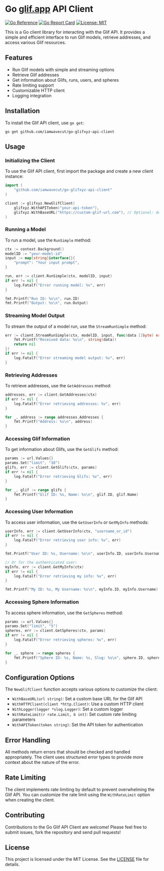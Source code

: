 # Go [glif.app](https://glif.app/) API Client

[![Go Reference](https://pkg.go.dev/badge/github.com/iamwavecut/go-glifxyz-api-client.svg)](https://pkg.go.dev/github.com/iamwavecut/go-glifxyz-api-client)
[![Go Report Card](https://goreportcard.com/badge/github.com/iamwavecut/go-glifxyz-api-client)](https://goreportcard.com/report/github.com/iamwavecut/go-glifxyz-api-client)
[![License: MIT](https://img.shields.io/badge/License-MIT-yellow.svg)](https://opensource.org/licenses/MIT)

This is a Go client library for interacting with the Glif API. It provides a simple and efficient interface to run Glif models, retrieve addresses, and access various Glif resources.

## Features

- Run Glif models with simple and streaming options
- Retrieve Glif addresses
- Get information about Glifs, runs, users, and spheres
- Rate limiting support
- Customizable HTTP client
- Logging integration

## Installation

To install the Glif API client, use `go get`:
```shell
go get github.com/iamwavecut/go-glifxyz-api-client
```

## Usage

### Initializing the Client

To use the Glif API client, first import the package and create a new client instance:

```go
import (
    "github.com/iamwavecut/go-glifxyz-api-client"
)

client := glifxyz.NewGlifClient(
    glifxyz.WithAPIToken("your-api-token"),
    glifxyz.WithBaseURL("https://custom-glif-url.com"), // Optional: defaults to https://glif.app
)
```

### Running a Model

To run a model, use the `RunSimple` method:

```go
ctx := context.Background()
modelID := "your-model-id"
input := map[string]interface{}{
    "prompt": "Your input prompt",
}

run, err := client.RunSimple(ctx, modelID, input)
if err != nil {
    log.Fatalf("Error running model: %v", err)
}

fmt.Printf("Run ID: %s\n", run.ID)
fmt.Printf("Output: %s\n", run.Output)
```

### Streaming Model Output

To stream the output of a model run, use the `StreamRunSimple` method:

```go
err := client.StreamRunSimple(ctx, modelID, input, func(data []byte) error {
    fmt.Printf("Received data: %s\n", string(data))
    return nil
})
if err != nil {
    log.Fatalf("Error streaming model output: %v", err)
}
```

### Retrieving Addresses

To retrieve addresses, use the `GetAddresses` method:

```go
addresses, err := client.GetAddresses(ctx)
if err != nil {
    log.Fatalf("Error retrieving addresses: %v", err)
}

for _, address := range addresses.Addresses {
    fmt.Printf("Address: %s\n", address)
}
```

### Accessing Glif Information

To get information about Glifs, use the `GetGlifs` method:

```go
params := url.Values{}
params.Set("limit", "10")
glifs, err := client.GetGlifs(ctx, params)
if err != nil {
    log.Fatalf("Error retrieving Glifs: %v", err)
}

for _, glif := range glifs {
    fmt.Printf("Glif ID: %s, Name: %s\n", glif.ID, glif.Name)
}
```

### Accessing User Information

To access user information, use the `GetUserInfo` or `GetMyInfo` methods:

```go
userInfo, err := client.GetUserInfo(ctx, "username_or_id")
if err != nil {
    log.Fatalf("Error retrieving user info: %v", err)
}

fmt.Printf("User ID: %s, Username: %s\n", userInfo.ID, userInfo.Username)

// Or for the authenticated user:
myInfo, err := client.GetMyInfo(ctx)
if err != nil {
    log.Fatalf("Error retrieving my info: %v", err)
}

fmt.Printf("My ID: %s, My Username: %s\n", myInfo.ID, myInfo.Username)
```

### Accessing Sphere Information

To access sphere information, use the `GetSpheres` method:

```go
params := url.Values{}
params.Set("limit", "5")
spheres, err := client.GetSpheres(ctx, params)
if err != nil {
    log.Fatalf("Error retrieving spheres: %v", err)
}

for _, sphere := range spheres {
    fmt.Printf("Sphere ID: %s, Name: %s, Slug: %s\n", sphere.ID, sphere.Name, sphere.Slug)
}
```

## Configuration Options

The `NewGlifClient` function accepts various options to customize the client:

- `WithBaseURL(url string)`: Set a custom base URL for the Glif API
- `WithHTTPClient(client *http.Client)`: Use a custom HTTP client
- `WithLogger(logger *slog.Logger)`: Set a custom logger
- `WithRateLimit(r rate.Limit, b int)`: Set custom rate limiting parameters
- `WithAPIToken(token string)`: Set the API token for authentication

## Error Handling

All methods return errors that should be checked and handled appropriately. The client uses structured error types to provide more context about the nature of the error.

## Rate Limiting

The client implements rate limiting by default to prevent overwhelming the Glif API. You can customize the rate limit using the `WithRateLimit` option when creating the client.

## Contributing

Contributions to the Go Glif API Client are welcome! Please feel free to submit issues, fork the repository and send pull requests!

## License

This project is licensed under the MIT License. See the [LICENSE](LICENSE) file for details.

